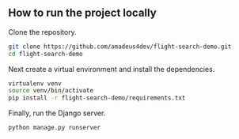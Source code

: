 ## How to run the project locally

Clone the repository.
```sh
git clone https://github.com/amadeus4dev/flight-search-demo.git
cd flight-search-demo
```
Next create a virtual environment and install the dependencies.

```sh
virtualenv venv
source venv/bin/activate
pip install -r flight-search-demo/requirements.txt
```

Finally, run the Django server.
```sh
python manage.py runserver
```